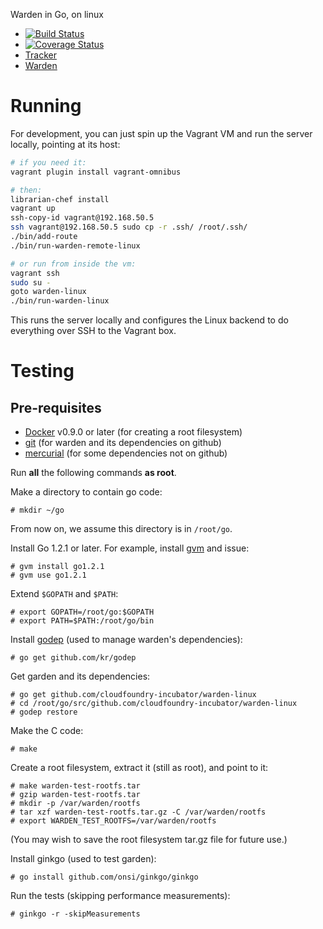 Warden in Go, on linux

* [![Build Status](https://travis-ci.org/pivotal-cf-experimental/garden.png?branch=master)](https://travis-ci.org/pivotal-cf-experimental/garden)
* [![Coverage Status](https://coveralls.io/repos/pivotal-cf-experimental/garden/badge.png?branch=HEAD)](https://coveralls.io/r/pivotal-cf-experimental/garden?branch=HEAD)
* [Tracker](https://www.pivotaltracker.com/s/projects/962374)
* [Warden](https://github.com/cloudfoundry/warden)

# Running

For development, you can just spin up the Vagrant VM and run the server
locally, pointing at its host:

```bash
# if you need it:
vagrant plugin install vagrant-omnibus

# then:
librarian-chef install
vagrant up
ssh-copy-id vagrant@192.168.50.5
ssh vagrant@192.168.50.5 sudo cp -r .ssh/ /root/.ssh/
./bin/add-route
./bin/run-warden-remote-linux

# or run from inside the vm:
vagrant ssh
sudo su -
goto warden-linux
./bin/run-warden-linux
```

This runs the server locally and configures the Linux backend to do everything
over SSH to the Vagrant box.

# Testing

## Pre-requisites

* [Docker](https://www.docker.io/) v0.9.0 or later (for creating a root filesystem)
* [git](http://git-scm.com/) (for warden and its dependencies on github)
* [mercurial](http://mercurial.selenic.com/) (for some dependencies not on github)

Run **all** the following commands **as root**.

Make a directory to contain go code:
```
# mkdir ~/go
```

From now on, we assume this directory is in `/root/go`.

Install Go 1.2.1 or later. For example, install [gvm](https://github.com/moovweb/gvm) and issue:
```
# gvm install go1.2.1
# gvm use go1.2.1
```

Extend `$GOPATH` and `$PATH`:
```
# export GOPATH=/root/go:$GOPATH
# export PATH=$PATH:/root/go/bin
```

Install [godep](https://github.com/kr/godep) (used to manage warden's dependencies):
```
# go get github.com/kr/godep
```

Get garden and its dependencies:
```
# go get github.com/cloudfoundry-incubator/warden-linux
# cd /root/go/src/github.com/cloudfoundry-incubator/warden-linux
# godep restore
```

Make the C code:
```
# make
```

Create a root filesystem, extract it (still as root), and point to it:
```
# make warden-test-rootfs.tar
# gzip warden-test-rootfs.tar
# mkdir -p /var/warden/rootfs
# tar xzf warden-test-rootfs.tar.gz -C /var/warden/rootfs
# export WARDEN_TEST_ROOTFS=/var/warden/rootfs
```
(You may wish to save the root filesystem tar.gz file for future use.)

Install ginkgo (used to test garden):
```
# go install github.com/onsi/ginkgo/ginkgo
```

Run the tests (skipping performance measurements):
```
# ginkgo -r -skipMeasurements
```
